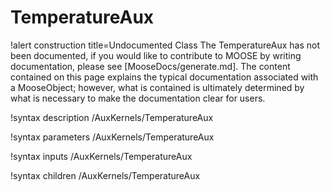 <!-- MOOSE Documentation Stub: Remove this when content is added. -->

# TemperatureAux

!alert construction title=Undocumented Class
The TemperatureAux has not been documented, if you would like to contribute to MOOSE by
writing documentation, please see [MooseDocs/generate.md]. The content contained on this page explains
the typical documentation associated with a MooseObject; however, what is contained is ultimately
determined by what is necessary to make the documentation clear for users.

!syntax description /AuxKernels/TemperatureAux

!syntax parameters /AuxKernels/TemperatureAux

!syntax inputs /AuxKernels/TemperatureAux

!syntax children /AuxKernels/TemperatureAux
